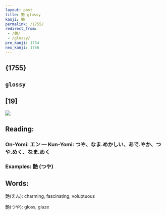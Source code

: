 ```yaml
---
layout: post
title: 艶 glossy
kanji: 艶
permalink: /1755/
redirect_from:
 - /艶/
 - /glossy/
pre_kanji: 1754
nex_kanji: 1756
---
```


## {1755}

## `glossy`

## [19]

<div class="stroke"><img src="E889B6.png" /></div>

## Reading:

### On-Yomi: エン &mdash; Kun-Yomi: つや、なま.めかしい、あで.やか、つや.めく、なま.めく

### Examples: 艶 (つや)

## Words:

艶(えん): charming, fascinating, voluptuous

艶(つや): gloss, glaze
